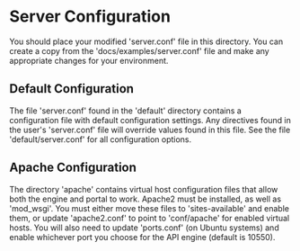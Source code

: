 Server Configuration
=========
You should place your modified 'server.conf' file in this directory. You can create a copy from the 'docs/examples/server.conf' file and make any appropriate changes for your environment.

Default Configuration
---------
The file 'server.conf' found in the 'default' directory contains a configuration file with default configuration settings. Any directives found in the user's 'server.conf' file will override values found in this file. See the file 'default/server.conf' for all configuration options.

Apache Configuration
---------
The directory 'apache' contains virtual host configuration files that allow both the engine and portal to work. Apache2 must be installed, as well as 'mod_wsgi'. You must either move these files to 'sites-available' and enable them, or update 'apache2.conf' to point to 'conf/apache' for enabled virtual hosts. You will also need to update 'ports.conf' (on Ubuntu systems) and enable whichever port you choose for the API engine (default is 10550).